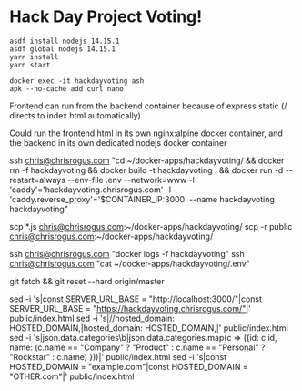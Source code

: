 # Hack Day Project Voting!

```
asdf install nodejs 14.15.1
asdf global nodejs 14.15.1
yarn install
yarn start

docker exec -it hackdayvoting ash
apk --no-cache add curl nano

```

Frontend can run from the backend container because of express static (/ directs to index.html automatically)

Could run the frontend html in its own nginx:alpine docker container, and the backend in its own dedicated nodejs docker container


ssh chris@chrisrogus.com "cd ~/docker-apps/hackdayvoting/ && docker rm -f hackdayvoting && docker build -t hackdayvoting . && docker run -d --restart=always --env-file .env --network=www -l 'caddy'='hackdayvoting.chrisrogus.com' -l 'caddy.reverse_proxy'='\$CONTAINER_IP:3000' --name hackdayvoting hackdayvoting"

scp *.js chris@chrisrogus.com:~/docker-apps/hackdayvoting/
scp -r public chris@chrisrogus.com:~/docker-apps/hackdayvoting/

ssh chris@chrisrogus.com "docker logs -f hackdayvoting"
ssh chris@chrisrogus.com "cat ~/docker-apps/hackdayvoting/.env"



git fetch && git reset --hard origin/master

sed -i 's|const SERVER_URL_BASE = "http://localhost:3000/"|const SERVER_URL_BASE = "https://hackdayvoting.chrisrogus.com/"|' public/index.html
sed -i 's|//hosted_domain: HOSTED_DOMAIN,|hosted_domain: HOSTED_DOMAIN,|' public/index.html
sed -i 's|json.data.categories\b|json.data.categories.map(c => ({id: c.id, name: (c.name == "Company" ? "Product" : c.name == "Personal" ? "Rockstar" : c.name) }))|' public/index.html
sed -i 's|const HOSTED_DOMAIN = "example.com"|const HOSTED_DOMAIN = "OTHER.com"|' public/index.html
